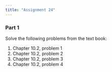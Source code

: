 ```yaml
---
title: "Assignment 24"
---
```


### Part 1
Solve the following problems from the text book:

1. Chapter 10.2, problem 1
1. Chapter 10.2, problem 2
1. Chapter 10.2, problem 3
1. Chapter 10.2, problem 4
